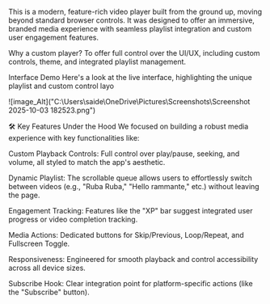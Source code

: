 This is a modern, feature-rich video player built from the ground up, moving beyond standard browser controls. It was designed to offer an immersive, branded media experience with seamless playlist integration and custom user engagement features.

Why a custom player? To offer full control over the UI/UX, including custom controls, theme, and integrated playlist management.

Interface Demo
Here's a look at the live interface, highlighting the unique playlist and custom control layo


![image_Alt]("C:\Users\saide\OneDrive\Pictures\Screenshots\Screenshot 2025-10-03 182523.png")


🛠️ Key Features Under the Hood
We focused on building a robust media experience with key functionalities like:

Custom Playback Controls: Full control over play/pause, seeking, and volume, all styled to match the app's aesthetic.

Dynamic Playlist: The scrollable queue allows users to effortlessly switch between videos (e.g., "Ruba Ruba," "Hello rammante," etc.) without leaving the page.

Engagement Tracking: Features like the "XP" bar suggest integrated user progress or video completion tracking.

Media Actions: Dedicated buttons for Skip/Previous, Loop/Repeat, and Fullscreen Toggle.

Responsiveness: Engineered for smooth playback and control accessibility across all device sizes.

Subscribe Hook: Clear integration point for platform-specific actions (like the "Subscribe" button).

